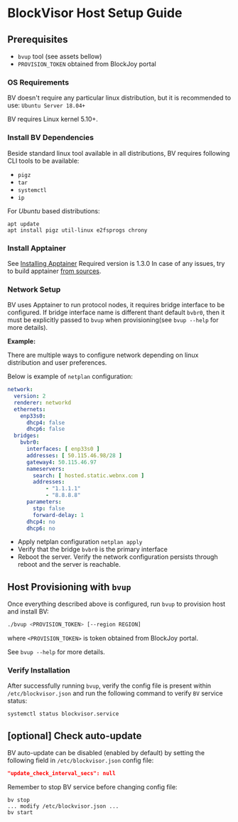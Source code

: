 # BlockVisor Host Setup Guide

## Prerequisites

 - `bvup` tool (see assets bellow)
 - `PROVISION_TOKEN` obtained from BlockJoy portal

### OS Requirements

BV doesn't require any particular linux distribution, but it is recommended to use:
`Ubuntu Server 18.04+`

BV requires Linux kernel 5.10+.

### Install BV Dependencies

Beside standard linux tool available in all distributions, BV requires following CLI tools to be available:

- `pigz`
- `tar`
- `systemctl`
- `ip`

For _Ubuntu_ based distributions:

```shell
apt update
apt install pigz util-linux e2fsprogs chrony
```

### Install Apptainer

See [Installing Apptainer](https://apptainer.org/docs/admin/main/installation.html#install-ubuntu-packages)
Required version is 1.3.0
In case of any issues, try to build apptainer [from sources](https://apptainer.org/docs/admin/main/installation.html#install-from-source). 

### Network Setup

BV uses Apptainer to run protocol nodes, it requires bridge interface to be configured. 
If bridge interface name is different thant default `bvbr0`, then it must be explicitly passed to `bvup`
when provisioning(see `bvup --help` for more details).

**Example:**

There are multiple ways to configure network depending on linux distribution and user preferences.

Below is example of `netplan` configuration:

```yaml
network:
  version: 2
  renderer: networkd
  ethernets:
    enp33s0:
      dhcp4: false
      dhcp6: false
  bridges:
    bvbr0:
      interfaces: [ enp33s0 ]
      addresses: [ 50.115.46.98/28 ]
      gateway4: 50.115.46.97
      nameservers:
        search: [ hosted.static.webnx.com ]
        addresses:
            - "1.1.1.1"
            - "8.8.8.8"
      parameters:
        stp: false
        forward-delay: 1
      dhcp4: no
      dhcp6: no
```
- Apply netplan configuration `netplan apply`
- Verify that the bridge `bvbr0` is the primary interface
- Reboot the server. Verify the network configuration persists through reboot and the server is reachable.

## Host Provisioning with `bvup`

Once everything described above is configured, run `bvup` to provision host and install BV: 

```sh
./bvup <PROVISION_TOKEN> [--region REGION]
```
where `<PROVISION_TOKEN>` is token obtained from BlockJoy portal.

See `bvup --help` for more details.

### Verify Installation 
After successfully running `bvup`, verify the config file is present within `/etc/blockvisor.json`
and run the following command to verify `BV` service status: 
```shell
systemctl status blockvisor.service
```

## [optional] Check auto-update

BV auto-update can be disabled (enabled by default)
by setting the following field in `/etc/blockvisor.json` config file:
```json
"update_check_interval_secs": null
```

Remember to stop BV service before changing config file:
```shell
bv stop
... modify /etc/blockvisor.json ...
bv start
```

